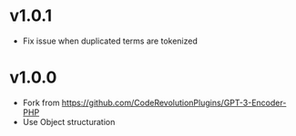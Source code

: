# v1.0.1

- Fix issue when duplicated terms are tokenized

# v1.0.0

- Fork from https://github.com/CodeRevolutionPlugins/GPT-3-Encoder-PHP
- Use Object structuration

